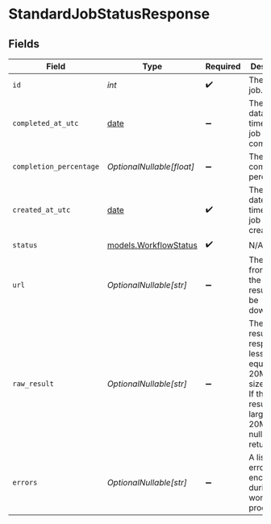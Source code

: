 # StandardJobStatusResponse


## Fields

| Field                                                                                                                                   | Type                                                                                                                                    | Required                                                                                                                                | Description                                                                                                                             |
| --------------------------------------------------------------------------------------------------------------------------------------- | --------------------------------------------------------------------------------------------------------------------------------------- | --------------------------------------------------------------------------------------------------------------------------------------- | --------------------------------------------------------------------------------------------------------------------------------------- |
| `id`                                                                                                                                    | *int*                                                                                                                                   | :heavy_check_mark:                                                                                                                      | The ID of the job.                                                                                                                      |
| `completed_at_utc`                                                                                                                      | [date](https://docs.python.org/3/library/datetime.html#date-objects)                                                                    | :heavy_minus_sign:                                                                                                                      | The UTC data and time that the job completed.                                                                                           |
| `completion_percentage`                                                                                                                 | *OptionalNullable[float]*                                                                                                               | :heavy_minus_sign:                                                                                                                      | The job completion percentage.                                                                                                          |
| `created_at_utc`                                                                                                                        | [date](https://docs.python.org/3/library/datetime.html#date-objects)                                                                    | :heavy_check_mark:                                                                                                                      | The UTC date and time that the job was created.                                                                                         |
| `status`                                                                                                                                | [models.WorkflowStatus](../models/workflowstatus.md)                                                                                    | :heavy_check_mark:                                                                                                                      | N/A                                                                                                                                     |
| `url`                                                                                                                                   | *OptionalNullable[str]*                                                                                                                 | :heavy_minus_sign:                                                                                                                      | The URL from which the job result can be downloaded.                                                                                    |
| `raw_result`                                                                                                                            | *OptionalNullable[str]*                                                                                                                 | :heavy_minus_sign:                                                                                                                      | The raw job result if the response is less than or equal to 20MB in size.<br/>If the job result is larger than 20MB, then null is returned. |
| `errors`                                                                                                                                | *OptionalNullable[str]*                                                                                                                 | :heavy_minus_sign:                                                                                                                      | A list of errors encountered during workflow processing.                                                                                |